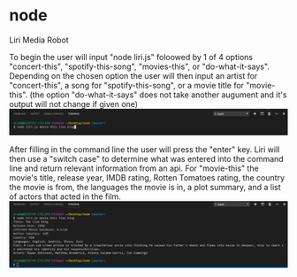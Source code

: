 # node
Liri Media Robot

To begin the user will input "node liri.js" foloowed by 1 of 4 options "concert-this", "spotify-this-song", "movies-this", or "do-what-it-says".
Depending on the chosen option the user will then input an artist for "concert-this", a song for "spotify-this-song", or a movie title for "movie-this". (the option "do-what-it-says" does not take another augument and it's output will not change if given one)
![userEx](images/userInput.PNG?raw=true "Example User Input")

After filling in the command line the user will press the "enter" key.
Liri will then use a "switch case" to determine what was entered into the command line and return relevant information from an api. 
For "movie-this" the movie's title, release year, IMDB rating, Rotten Tomatoes rating, the country the movie is from, the languages the movie is in, a plot summary, and a list of actors that acted in the film.
![returnEx](images/example.PNG?raw=true "Example Liri Output")